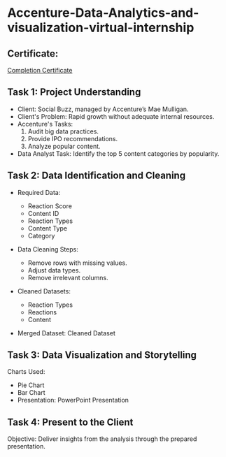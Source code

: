# Accenture-Data-Analytics-and-visualization-virtual-internship
## Certificate:
[Completion Certificate](https://github.com/utkarsh-arya08/Accenture-Data-Analytics-and-visualization-virtual-internship/blob/main/Accenture%20North%20America_Data%20Analytics_completion_certificate.pdf)

## Task 1: Project Understanding
* Client: Social Buzz, managed by Accenture’s Mae Mulligan.
* Client's Problem: Rapid growth without adequate internal resources.
* Accenture's Tasks:
  1. Audit big data practices.
  2. Provide IPO recommendations.
  3. Analyze popular content.
* Data Analyst Task: Identify the top 5 content categories by popularity.

## Task 2: Data Identification and Cleaning
* Required Data:
  * Reaction Score
  * Content ID
  * Reaction Types
  * Content Type
  * Category
 
* Data Cleaning Steps:
  * Remove rows with missing values.
  * Adjust data types.
  * Remove irrelevant columns.

* Cleaned Datasets:
  * Reaction Types
  * Reactions
  * Content
* Merged Dataset: Cleaned Dataset

## Task 3: Data Visualization and Storytelling
Charts Used:
* Pie Chart
* Bar Chart
* Presentation: PowerPoint Presentation

## Task 4: Present to the Client
Objective: Deliver insights from the analysis through the prepared presentation.
